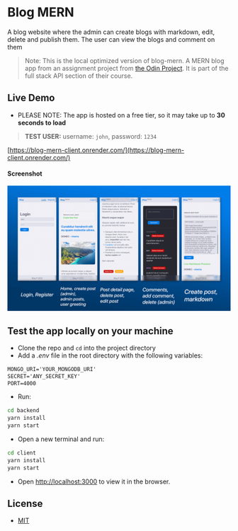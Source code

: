 # Blog MERN

A blog website where the admin can create blogs with markdown, edit, delete and publish them. The user can view the blogs and comment on them

> Note: This is the local optimized version of blog-mern. A MERN blog app from an assignment project from [the Odin Project](https://www.theodinproject.com/lessons/nodejs-blog-api). It is part of the full stack API section of their course.

## Live Demo

- PLEASE NOTE: The app is hosted on a free tier, so it may take up to **30 seconds to load**

> **TEST USER:** username: `john`, password: `1234`

[https://blog-mern-client.onrender.com/](https://blog-mern-client.onrender.com/)
[](https://blog-mern-client.onrender.com/)

#### Screenshot

![screenshot](./screenshot.png)

## Test the app locally on your machine

- Clone the repo and `cd` into the project directory
- Add a _.env_ file in the root directory with the following variables:

```dotenv
MONGO_URI='YOUR_MONGODB_URI'
SECRET='ANY_SECRET_KEY'
PORT=4000
```

- Run:

```bash
cd backend
yarn install
yarn start
```

- Open a new terminal and run:

```bash
cd client
yarn install
yarn start
```

- Open [http://localhost:3000](http://localhost:3000) to view it in the browser.

## License

- [MIT](LICENSE.md)
